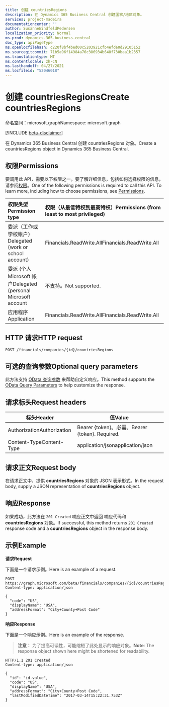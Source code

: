 ```yaml
---
title: 创建 countriesRegions
description: 在 Dynamics 365 Business Central 创建国家/地区对象。
services: project-madeira
documentationcenter: ''
author: SusanneWindfeldPedersen
localization_priority: Normal
ms.prod: dynamics-365-business-central
doc_type: apiPageType
ms.openlocfilehash: c220f8bf4bed00c5203921cfb4efde0d29105152
ms.sourcegitcommit: 71b5a96f14984a76c386934b648f730baa1b2357
ms.translationtype: MT
ms.contentlocale: zh-CN
ms.lasthandoff: 04/27/2021
ms.locfileid: "52046018"
---
```

# <a name="create-countriesregions"></a><span data-ttu-id="49b50-103">创建 countriesRegions</span><span class="sxs-lookup"><span data-stu-id="49b50-103">Create countriesRegions</span></span>

<span data-ttu-id="49b50-104">命名空间：microsoft.graph</span><span class="sxs-lookup"><span data-stu-id="49b50-104">Namespace: microsoft.graph</span></span>

[!INCLUDE [beta-disclaimer](../../includes/beta-disclaimer.md)]

<span data-ttu-id="49b50-105">在 Dynamics 365 Business Central 创建 countriesRegions 对象。</span><span class="sxs-lookup"><span data-stu-id="49b50-105">Create a countriesRegions object in Dynamics 365 Business Central.</span></span>

## <a name="permissions"></a><span data-ttu-id="49b50-106">权限</span><span class="sxs-lookup"><span data-stu-id="49b50-106">Permissions</span></span>
<span data-ttu-id="49b50-p101">要调用此 API，需要以下权限之一。要了解详细信息，包括如何选择权限的信息，请参阅[权限](/graph/permissions-reference)。</span><span class="sxs-lookup"><span data-stu-id="49b50-p101">One of the following permissions is required to call this API. To learn more, including how to choose permissions, see [Permissions](/graph/permissions-reference).</span></span>

|<span data-ttu-id="49b50-109">权限类型</span><span class="sxs-lookup"><span data-stu-id="49b50-109">Permission type</span></span> |<span data-ttu-id="49b50-110">权限（从最低特权到最高特权）</span><span class="sxs-lookup"><span data-stu-id="49b50-110">Permissions (from least to most privileged)</span></span>|
|:---------------|:------------------------------------------|
|<span data-ttu-id="49b50-111">委派（工作或学校帐户）</span><span class="sxs-lookup"><span data-stu-id="49b50-111">Delegated (work or school account)</span></span>|<span data-ttu-id="49b50-112">Financials.ReadWrite.All</span><span class="sxs-lookup"><span data-stu-id="49b50-112">Financials.ReadWrite.All</span></span> |
|<span data-ttu-id="49b50-113">委派 (个人 Microsoft 帐户</span><span class="sxs-lookup"><span data-stu-id="49b50-113">Delegated (personal Microsoft account</span></span>|<span data-ttu-id="49b50-114">不支持。</span><span class="sxs-lookup"><span data-stu-id="49b50-114">Not supported.</span></span>|
|<span data-ttu-id="49b50-115">应用程序</span><span class="sxs-lookup"><span data-stu-id="49b50-115">Application</span></span>|<span data-ttu-id="49b50-116">Financials.ReadWrite.All</span><span class="sxs-lookup"><span data-stu-id="49b50-116">Financials.ReadWrite.All</span></span>|

## <a name="http-request"></a><span data-ttu-id="49b50-117">HTTP 请求</span><span class="sxs-lookup"><span data-stu-id="49b50-117">HTTP request</span></span>
```http
POST /financials/companies/{id}/countriesRegions
```

## <a name="optional-query-parameters"></a><span data-ttu-id="49b50-118">可选的查询参数</span><span class="sxs-lookup"><span data-stu-id="49b50-118">Optional query parameters</span></span>
<span data-ttu-id="49b50-119">此方法支持 [OData 查询参数](/graph/query-parameters) 来帮助自定义响应。</span><span class="sxs-lookup"><span data-stu-id="49b50-119">This method supports the [OData Query Parameters](/graph/query-parameters) to help customize the response.</span></span>

## <a name="request-headers"></a><span data-ttu-id="49b50-120">请求标头</span><span class="sxs-lookup"><span data-stu-id="49b50-120">Request headers</span></span>
|<span data-ttu-id="49b50-121">标头</span><span class="sxs-lookup"><span data-stu-id="49b50-121">Header</span></span>|<span data-ttu-id="49b50-122">值</span><span class="sxs-lookup"><span data-stu-id="49b50-122">Value</span></span>|
|------|-----|
|<span data-ttu-id="49b50-123">Authorization</span><span class="sxs-lookup"><span data-stu-id="49b50-123">Authorization</span></span>  |<span data-ttu-id="49b50-p102">Bearer {token}。必需。</span><span class="sxs-lookup"><span data-stu-id="49b50-p102">Bearer {token}. Required.</span></span> |
|<span data-ttu-id="49b50-126">Content-Type</span><span class="sxs-lookup"><span data-stu-id="49b50-126">Content-Type</span></span>  |<span data-ttu-id="49b50-127">application/json</span><span class="sxs-lookup"><span data-stu-id="49b50-127">application/json</span></span>   |

## <a name="request-body"></a><span data-ttu-id="49b50-128">请求正文</span><span class="sxs-lookup"><span data-stu-id="49b50-128">Request body</span></span>
<span data-ttu-id="49b50-129">在请求正文中，提供 **countriesRegions** 对象的 JSON 表示形式。</span><span class="sxs-lookup"><span data-stu-id="49b50-129">In the request body, supply a JSON representation of **countriesRegions** object.</span></span>

## <a name="response"></a><span data-ttu-id="49b50-130">响应</span><span class="sxs-lookup"><span data-stu-id="49b50-130">Response</span></span>
<span data-ttu-id="49b50-131">如果成功，此方法在 ```201 Created``` 响应正文中返回 响应代码和 **countriesRegions** 对象。</span><span class="sxs-lookup"><span data-stu-id="49b50-131">If successful, this method returns ```201 Created``` response code and a **countriesRegions** object in the response body.</span></span>

## <a name="example"></a><span data-ttu-id="49b50-132">示例</span><span class="sxs-lookup"><span data-stu-id="49b50-132">Example</span></span>

<span data-ttu-id="49b50-133">**请求**</span><span class="sxs-lookup"><span data-stu-id="49b50-133">**Request**</span></span>

<span data-ttu-id="49b50-134">下面是一个请求示例。</span><span class="sxs-lookup"><span data-stu-id="49b50-134">Here is an example of a request.</span></span>

```http
POST https://graph.microsoft.com/beta/financials/companies/{id}/countriesRegions
Content-type: application/json

{
  "code": "US",
  "displayName": "USA",
  "addressFormat": "City+County+Post Code"
}
```

<span data-ttu-id="49b50-135">**响应**</span><span class="sxs-lookup"><span data-stu-id="49b50-135">**Response**</span></span>

<span data-ttu-id="49b50-136">下面是一个响应示例。</span><span class="sxs-lookup"><span data-stu-id="49b50-136">Here is an example of the response.</span></span> 

> <span data-ttu-id="49b50-137">**注意：** 为了提高可读性，可能缩短了此处显示的响应对象。</span><span class="sxs-lookup"><span data-stu-id="49b50-137">**Note**: The response object shown here might be shortened for readability.</span></span>

```http
HTTP/1.1 201 Created
Content-type: application/json

{
  "id": "id-value",
  "code": "US",
  "displayName": "USA",
  "addressFormat": "City+County+Post Code",
  "lastModifiedDateTime": "2017-03-14T15:22:31.753Z"
}

```



